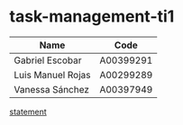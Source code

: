 # task-management-ti1

| Name | Code |
| ----------- | ----------- |
| Gabriel Escobar | A00399291 |
| Luis Manuel Rojas | A00299289 |
| Vanessa Sánchez | A00397949 |

[statement](https://docs.google.com/document/d/1bUBshSkx8HD5boQoSkGWdruNlDM0Ph8V/edit)
